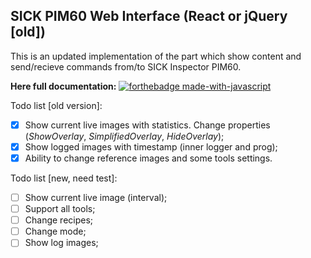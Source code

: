 ## SICK PIM60 Web Interface (React or jQuery [old])

This is an updated implementation of the part which show content and send/recieve commands from/to SICK Inspector PIM60.

**Here full documentation:**
[![forthebadge made-with-javascript](http://ForTheBadge.com/images/badges/made-with-javascript.svg)](https://github.com/WildEgor/InspectorPIM60/tree/main/docs)

Todo list [old version]:
 - [x] Show current live images with statistics. Change properties (*ShowOverlay*, *SimplifiedOverlay*, *HideOverlay*);
 - [x] Show logged images with timestamp (inner logger and prog);
 - [x] Ability to change reference images and some tools settings.

Todo list [new, need test]:
- [ ] Show current live image (interval);
- [ ] Support all tools;
- [ ] Change recipes;
- [ ] Change mode;
- [ ] Show log images;
